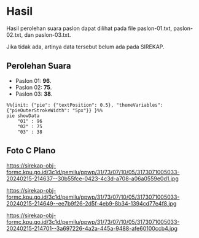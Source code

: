 # Hasil

Hasil perolehan suara paslon dapat dilihat pada file paslon-01.txt, paslon-02.txt, dan paslon-03.txt.

Jika tidak ada, artinya data tersebut belum ada pada SIREKAP.

## Perolehan Suara

 * Paslon 01: **96**.
 * Paslon 02: **75**.
 * Paslon 03: **38**.

```mermaid
%%{init: {"pie": {"textPosition": 0.5}, "themeVariables": {"pieOuterStrokeWidth": "5px"}} }%%
pie showData
    "01" : 96
    "02" : 75
    "03" : 38
```
## Foto C Plano

https://sirekap-obj-formc.kpu.go.id/3c1d/pemilu/ppwp/31/73/07/10/05/3173071005033-20240215-214637--30b55fce-0423-4c3d-a708-a06a0559e0d1.jpg

https://sirekap-obj-formc.kpu.go.id/3c1d/pemilu/ppwp/31/73/07/10/05/3173071005033-20240215-214649--ee7b9f26-2d5f-4eb9-8b34-1394cd77e4f8.jpg

https://sirekap-obj-formc.kpu.go.id/3c1d/pemilu/ppwp/31/73/07/10/05/3173071005033-20240215-214701--3a697226-4a2a-445a-9488-afe60100ccb4.jpg
